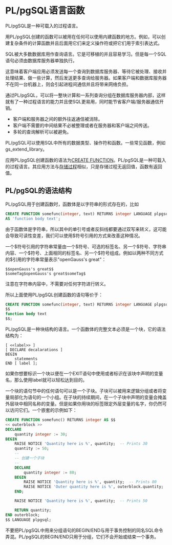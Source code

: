 # PL/pgSQL语言函数

PL/pgSQL是一种可载入的过程语言。

用PL/pgSQL创建的函数可以被用在任何可以使用内建函数的地方。例如，可以创建复杂条件的计算函数并且后面用它们来定义操作符或把它们用于索引表达式。

SQL被大多数数据库用作查询语言。它是可移植的并且容易学习。但是每一个SQL语句必须由数据库服务器单独执行。

这意味着客户端应用必须发送每一个查询到数据库服务器、等待它被处理、接收并处理结果、做一些计算，然后发送更多查询给服务器。如果客户端和数据库服务器不在同一台机器上，则会引起进程间通信并且将带来网络负担。

通过PL/pgSQL，可以将一整块计算和一系列查询分组在数据库服务器内部，这样就有了一种过程语言的能力并且使SQL更易用，同时能节省客户端/服务器通信开销。

-   客户端和服务器之间的额外往返通信被消除。
-   客户端不需要的中间结果不必被整理或者在服务器和客户端之间传送。
-   多轮的查询解析可以被避免。

PL/pgSQL可以使用SQL中所有的数据类型、操作符和函数。一些常见函数，例如gs_extend_library。

应用PL/pgSQL创建函数的语法为[CREATE FUNCTION](CREATE-FUNCTION.md)。PL/pgSQL是一种可载入的过程语言。其应用方法与[存储过程](存储过程.md)相似，只是存储过程无返回值，函数有返回值。

## PL/pgSQL的语法结构
PL/pgSQL用于创建函数时，函数体是以字符串的形式存在的，比如
```sql
CREATE FUNCTION somefunc(integer, text) RETURNS integer LANGUAGE plpgsql
AS 'function body text';
```
由于函数体是字符串，所以其中的单引号或者反斜线都要通过双写来转义，这可能会导致可读性变差，我们可以使用$符号引用的方式来改善这种情况。

一个\$符号引用的字符串常量由一个\$符号、可选的标签名、另一个\$符号、字符串内容、一个\$符号、上面相同的标签名、另一个\$符号组成。例如以两种不同方式的\$引用的字符串常量表示"openGauss's great"：
```
$$openGauss's great$$
$someTag$openGauss's great$someTag$
```
注意在字符串内容中，不需要对任何字符进行转义。

所以上面使用PL/pgSQL创建函数的语句等价于：
```sql
CREATE FUNCTION somefunc(integer, text) RETURNS integer LANGUAGE plpgsql AS 
$$
function body text
$$;
```

PL/pgSQL是一种块结构的语言。一个函数体的完整文本必须是一个块，它的语法结构为：
```
[ <<label>> ]
[ DECLARE decalarations ]
BEGIN
    statements
END [ label ];
```
如果你想要标识一个块以便在一个EXIT语句中使用或者标识在该块中声明的变量名，那么使用label就可以轻松达到目的。

一个块的语句节中的任何语句可以是一个子块。子块可以被用来逻辑分组或者将变量局部化为语句的一个小组。在子块的持续期间，在一个子块中声明的变量会掩盖外层块中相同名称的变量。但是如果你用块的标签限定外层变量的名字，你仍然可以访问它们。一个嵌套的示例如下：
```sql
CREATE FUNCTION somefunc() RETURNS integer AS $$
<< outerblock >>
DECLARE
    quantity integer := 30;
BEGIN
    RAISE NOTICE 'Quantity here is %', quantity;  -- Prints 30
    quantity := 50;
    --
    -- 创建一个子块
    --
    DECLARE
        quantity integer := 80;
    BEGIN
        RAISE NOTICE 'Quantity here is %', quantity;  -- Prints 80
        RAISE NOTICE 'Outer quantity here is %', outerblock.quantity;  -- Prints 50
    END;

    RAISE NOTICE 'Quantity here is %', quantity;  -- Prints 50

    RETURN quantity;
END outerblock;
$$ LANGUAGE plpgsql;
```
不要把PL/pgSQL中用来分组语句的BEGIN/END与用于事务控制的同名SQL命令弄混。PL/pgSQL的BEGIN/END只用于分组，它们不会开始或结束一个事务。
